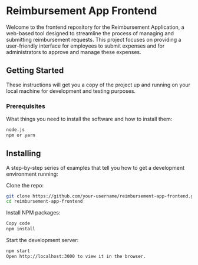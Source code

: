 # Reimbursement App Frontend

Welcome to the frontend repository for the Reimbursement Application, a web-based tool designed to streamline the process of managing and submitting reimbursement requests. This project focuses on providing a user-friendly interface for employees to submit expenses and for administrators to approve and manage these expenses.



## Getting Started

These instructions will get you a copy of the project up and running on your local machine for development and testing purposes.

### Prerequisites

What things you need to install the software and how to install them:

```bash
node.js
npm or yarn
```

## Installing
A step-by-step series of examples that tell you how to get a development environment running:

Clone the repo:

```bash
git clone https://github.com/your-username/reimbursement-app-frontend.git
cd reimbursement-app-frontend
```

Install NPM packages:

```bash
Copy code
npm install
```

Start the development server:

```bash
npm start
Open http://localhost:3000 to view it in the browser.
```

